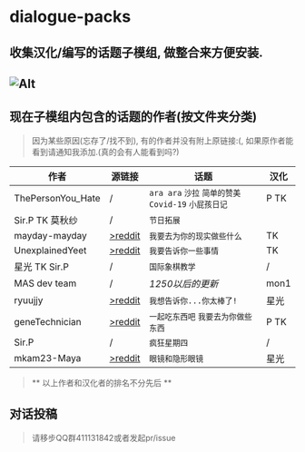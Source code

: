 # dialogue-packs
收集汉化/编写的话题子模组, 做整合来方便安装.
--------
![Alt](https://repobeats.axiom.co/api/embed/cb3ad184e46276d79566c005aec5fd1b5a650b36.svg "Repobeats analytics image")
---------
## 现在子模组内包含的话题的作者(按文件夹分类)
>因为某些原因(忘存了/找不到), 有的作者并没有附上原链接:(, 如果原作者能看到请通知我添加.(真的会有人能看到吗?)


|作者 | 源链接|话题 |汉化| 
|-------------| --------------| ------------- | ------------------ |
|ThePersonYou_Hate| /|`ara ara` `沙拉` `简单的赞美` `Covid-19` `小屁孩日记` |  P TK |
| Sir.P TK 莫秋纱 | /|`节日拓展` |
|mayday-mayday|[>reddit](https://www.reddit.com/r/MASFandom/comments/rvp5c4/another_small_background_project_id_been_working/)|`我要去为你的现实做些什么`| TK|
|UnexplainedYeet|[>reddit](https://www.reddit.com/user/UnexplainedYeet)|`我要告诉你一些事情`|TK|
|星光 TK Sir.P|/|`国际象棋教学`|/|
|MAS dev team|/|*1250以后的更新*|mon1|
|ryuujjy|[>reddit](https://www.reddit.com/user/ryuujjy/)|`我想告诉你...你太棒了!`|星光|
|geneTechnician|[>reddit](https://www.reddit.com/user/geneTechnician/)|`一起吃东西吧` `我要去为你做些东西`|P TK|
|Sir.P|/|`疯狂星期四`|/|
|mkam23-Maya|[>reddit](https://www.reddit.com/user/mkam23-Maya/)|`眼镜和隐形眼镜`|星光|

>** 以上作者和汉化者的排名不分先后 **

## 对话投稿
>请移步QQ群411131842或者发起pr/issue
